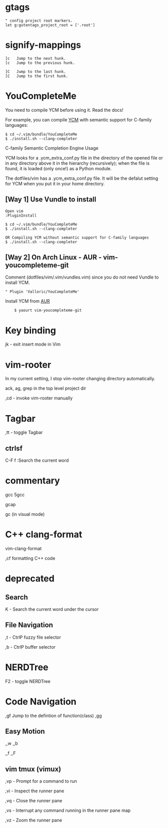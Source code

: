 
# gtags

```
" config project root markers.
let g:gutentags_project_root = ['.root']
```

# signify-mappings

    ]c   Jump to the next hunk.
    [c   Jump to the previous hunk.

    ]C   Jump to the last hunk.
    [C   Jump to the first hunk.

# YouCompleteMe

You need to compile YCM before using it. Read the docs!

For example, you can compile [YCM](https://github.com/Valloric/YouCompleteMe)
with semantic support for C-family languages:

    $ cd ~/.vim/bundle/YouCompleteMe
    $ ./install.sh --clang-completer

C-family Semantic Completion Engine Usage

YCM looks for a .ycm_extra_conf.py file in the directory of the opened file or in any directory above it in the hierarchy (recursively); when the file is found, it is loaded (only once!) as a Python module.

The dotfiles/vim has a .ycm_extra_conf.py file.
It will be the defalut setting for YCM when you put it in your home directory.

## [Way 1] Use Vundle to install

    Open vim
    :PluginInstall

    $ cd ~/.vim/bundle/YouCompleteMe
    $ ./install.sh --clang-completer

    OR Compiling YCM without semantic support for C-family languages
    $ ./install.sh --clang-completer

## [Way 2] On Arch Linux - AUR - vim-youcompleteme-git

Comment (dotfiles/vim/.vim/vundles.vim) since you do not need Vundle to install YCM.

    " Plugin 'Valloric/YouCompleteMe'

Install YCM from [AUR](https://wiki.archlinux.org/index.php/YouCompleteMe)


```
    $ yaourt vim-youcompleteme-git
```


# Key binding

jk - exit insert mode in Vim

# vim-rooter

In my current setting, I stop vim-rooter changing directory automatically.

ack, ag, grep in the top level project dir

,cd - invoke vim-rooter manually


# Tagbar

,tt - toggle Tagbar

## ctrlsf
C-F f :Search the current word

# commentary

gcc
5gcc

gcap

gc (in visual mode)


# C++ clang-format

vim-clang-format

,cf formatting C++ code

# deprecated

## Search

K - Search the current word under the cursor

## File Navigation

,t - CtrlP fuzzy file selector

,b - CtrlP buffer selector

# NERDTree

F2 - toggle NERDTree

# Code Navigation

,gf Jump to the defintion of function(class)
,gg

## Easy Motion

,,w
,,b

,,f
,,F

## vim tmux (vimux)

,vp - Prompt for a command to run

,vi - Inspect the runner pane

,vq - Close the runner pane

,vs - Interrupt any command running in the runner pane map

,vz - Zoom the runner pane


